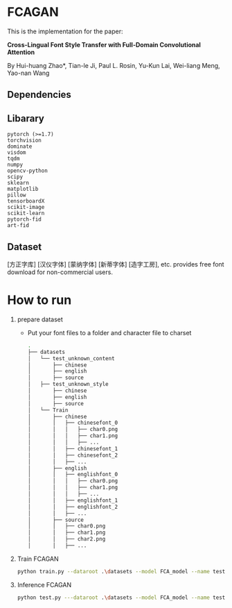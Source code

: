 # FCAGAN
This is the implementation for the paper:

**Cross-Lingual Font Style Transfer with Full-Domain Convolutional Attention**

By Hui-huang Zhao*, Tian-le Ji, Paul L. Rosin, Yu-Kun Lai, Wei-liang Meng, Yao-nan Wang

## Dependencies
Libarary
-------------
```
pytorch (>=1.7)
torchvision
dominate
visdom
tqdm
numpy
opencv-python  
scipy
sklearn
matplotlib  
pillow  
tensorboardX
scikit-image
scikit-learn
pytorch-fid
art-fid
```

Dataset
--------------
[方正字库] [汉仪字体] [蒙纳字体] [新蒂字体]  [造字工房], etc. provides free font download for non-commercial users.

# How to run

1. prepare dataset
   - Put your font files to a folder and character file to charset
        ```bash
        .
        ├── datasets
        │   └── test_unknown_content
        │       ├── chinese
        │       ├── english
        │       ├── source
        │   ├── test_unknown_style
        │       ├── chinese
        │       ├── english
        │       ├── source
        │   └── Train
        │       ├── chinese
        │       │   ├── chinesefont_0
        │       │   │   ├── char0.png
        │       │   │   ├── char1.png
        │       │   │   ├── ...
        │       │   ├── chinesefont_1
        │       │   ├── chinesefont_2
        │       │   ├── ...
        │       ├── english
        │       │   ├── englishfont_0
        │       │   │   ├── char0.png
        │       │   │   ├── char1.png
        │       │   │   ├── ...
        │       │   ├── englishfont_1
        │       │   ├── englishfont_2
        │       │   ├── ...
        │       ├── source
        │       │   ├── char0.png
        │       │   ├── char1.png
        │       │   ├── char2.png
        │       │   ├── ...
        ```

2. Train FCAGAN
   ```bash
   python train.py --dataroot .\datasets --model FCA_model --name testfca --no_dropout --batch_size 64,128,...  --gpu_ids 0,1,...
   ```
3. Inference FCAGAN
   ```bash
   python test.py ---dataroot .\datasets --model FCA_model --name testfca  --phase test_unknown_content
   ```
